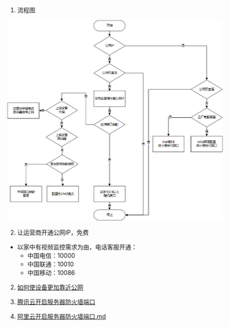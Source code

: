 
 1. 流程图
 
 ![流程图](./figs/public_ip.png)
 
 2. 让运营商开通公网IP，免费
- 以家中有视频监控需求为由，电话客服开通：
  - 中国电信：10000
  - 中国联通：10010
  - 中国移动：10086
 
 2. [如何使设备更加靠近公网](https://github.com/OpenFog/guide/blob/master/%E5%A6%82%E4%BD%95%E4%BD%BF%E8%AE%BE%E5%A4%87%E6%9B%B4%E5%8A%A0%E9%9D%A0%E8%BF%91%E5%85%AC%E7%BD%91.md)

 3.  [腾讯云开启服务器防火墙端口](https://github.com/OpenFog/guide/blob/master/%E8%85%BE%E8%AE%AF%E4%BA%91%E5%BC%80%E5%90%AF%E6%9C%8D%E5%8A%A1%E5%99%A8%E9%98%B2%E7%81%AB%E5%A2%99%E7%AB%AF%E5%8F%A3.md)
 
 4. [阿里云开启服务器防火墙端口.md](https://github.com/OpenFog/guide/blob/master/%E9%98%BF%E9%87%8C%E4%BA%91%E5%BC%80%E5%90%AF%E6%9C%8D%E5%8A%A1%E5%99%A8%E9%98%B2%E7%81%AB%E5%A2%99%E7%AB%AF%E5%8F%A3.md)
